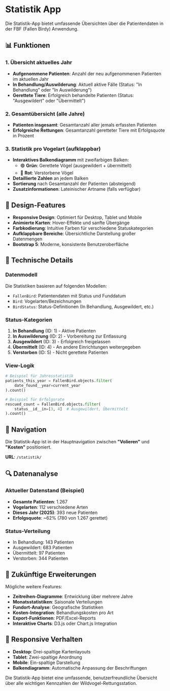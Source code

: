 # Statistik App

Die Statistik-App bietet umfassende Übersichten über die Patientendaten in der FBF (Fallen Birdy) Anwendung.

## 📊 Funktionen

### 1. Übersicht aktuelles Jahr
- **Aufgenommene Patienten**: Anzahl der neu aufgenommenen Patienten im aktuellen Jahr
- **In Behandlung/Auswilderung**: Aktuell aktive Fälle (Status: "In Behandlung" oder "In Auswilderung")
- **Gerettete Tiere**: Erfolgreich behandelte Patienten (Status: "Ausgewildert" oder "Übermittelt")

### 2. Gesamtübersicht (alle Jahre)
- **Patienten insgesamt**: Gesamtanzahl aller jemals erfassten Patienten
- **Erfolgreiche Rettungen**: Gesamtanzahl geretteter Tiere mit Erfolgsquote in Prozent

### 3. Statistik pro Vogelart (aufklappbar)
- **Interaktives Balkendiagramm** mit zweifarbigen Balken:
  - 🟢 **Grün**: Gerettete Vögel (ausgewildert + übermittelt)
  - 🔴 **Rot**: Verstorbene Vögel
- **Detaillierte Zahlen** an jedem Balken
- **Sortierung** nach Gesamtanzahl der Patienten (absteigend)
- **Zusatzinformationen**: Lateinischer Artname (falls verfügbar)

## 🎨 Design-Features

- **Responsive Design**: Optimiert für Desktop, Tablet und Mobile
- **Animierte Karten**: Hover-Effekte und sanfte Übergänge
- **Farbkodierung**: Intuitive Farben für verschiedene Statuskategorien
- **Aufklappbare Bereiche**: Übersichtliche Darstellung großer Datenmengen
- **Bootstrap 5**: Moderne, konsistente Benutzeroberfläche

## 🔧 Technische Details

### Datenmodell
Die Statistiken basieren auf folgenden Modellen:
- `FallenBird`: Patientendaten mit Status und Funddatum
- `Bird`: Vogelarten/Bezeichnungen
- `BirdStatus`: Status-Definitionen (In Behandlung, Ausgewildert, etc.)

### Status-Kategorien
1. **In Behandlung** (ID: 1) - Aktive Patienten
2. **In Auswilderung** (ID: 2) - Vorbereitung zur Entlassung
3. **Ausgewildert** (ID: 3) - Erfolgreich freigelassen
4. **Übermittelt** (ID: 4) - An andere Einrichtungen weitergegeben
5. **Verstorben** (ID: 5) - Nicht gerettete Patienten

### View-Logik
```python
# Beispiel für Jahresstatistik
patients_this_year = FallenBird.objects.filter(
    date_found__year=current_year
).count()

# Beispiel für Erfolgsrate
rescued_count = FallenBird.objects.filter(
    status__id__in=[3, 4]  # Ausgewildert, Übermittelt
).count()
```

## 📍 Navigation

Die Statistik-App ist in der Hauptnavigation zwischen **"Volieren"** und **"Kosten"** positioniert.

**URL**: `/statistik/`

## 🔍 Datenanalyse

### Aktueller Datenstand (Beispiel)
- **Gesamte Patienten**: 1.267
- **Vogelarten**: 112 verschiedene Arten
- **Dieses Jahr (2025)**: 393 neue Patienten
- **Erfolgsquote**: ~62% (780 von 1.267 gerettet)

### Status-Verteilung
- In Behandlung: 143 Patienten
- Ausgewildert: 683 Patienten
- Übermittelt: 97 Patienten  
- Verstorben: 344 Patienten

## 🎯 Zukünftige Erweiterungen

Mögliche weitere Features:
- **Zeitreihen-Diagramme**: Entwicklung über mehrere Jahre
- **Monatsstatistiken**: Saisonale Verteilungen
- **Fundort-Analyse**: Geografische Statistiken
- **Kosten-Integration**: Behandlungskosten pro Art
- **Export-Funktionen**: PDF/Excel-Reports
- **Interaktive Charts**: D3.js oder Chart.js Integration

## 📱 Responsive Verhalten

- **Desktop**: Drei-spaltige Kartenlayouts
- **Tablet**: Zwei-spaltige Anordnung
- **Mobile**: Ein-spaltige Darstellung
- **Balkendiagramm**: Automatische Anpassung der Beschriftungen

Die Statistik-App bietet eine umfassende, benutzerfreundliche Übersicht über alle wichtigen Kennzahlen der Wildvogel-Rettungsstation.
